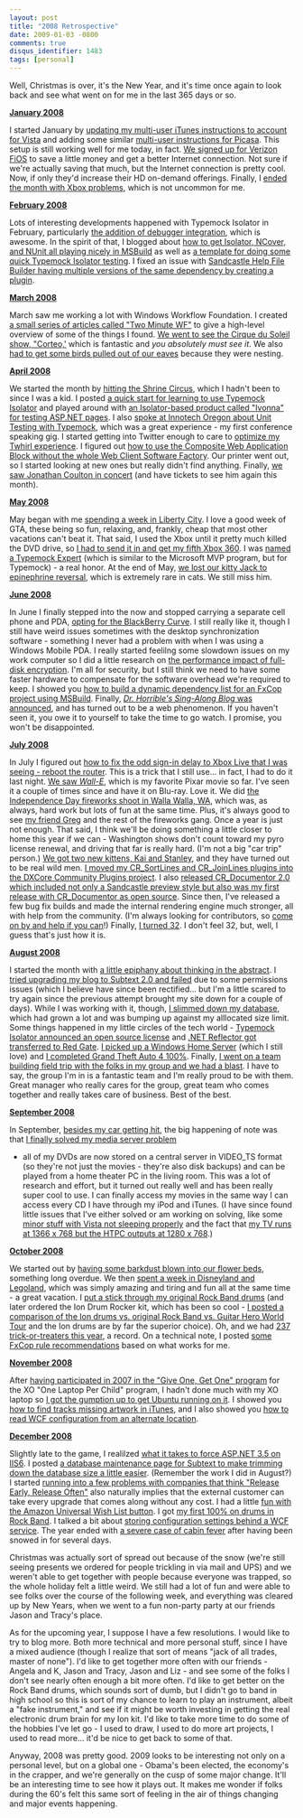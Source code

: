 ```yaml
---
layout: post
title: "2008 Retrospective"
date: 2009-01-03 -0800
comments: true
disqus_identifier: 1483
tags: [personal]
---
```

Well, Christmas is over, it's the New Year, and it's time once again to
look back and see what went on for me in the last 365 days or so.

**[January 2008](/archive/2008/01.aspx)**

I started January by [updating my multi-user iTunes instructions to
account for
Vista](/archive/2008/01/03/updated-multi-user-itunes-instructions-for-vista.aspx)
and adding some similar [multi-user instructions for
Picasa](/archive/2008/01/04/multi-user-picasa.aspx). This setup is still
working well for me today, in fact. [We signed up for Verizon
FiOS](/archive/2008/01/21/fios-signup-not-remotely-seamless.aspx) to
save a little money and get a better Internet connection. Not sure if
we're actually saving that much, but the Internet connection is pretty
cool. Now, if only they'd increase their HD on-demand offerings.
Finally, I [ended the month with Xbox
problems](/archive/2008/01/28/status-on-xbox-live-drm-and-dashboard-problems.aspx),
which is not uncommon for me.

**[February 2008](/archive/2008/02.aspx)**

Lots of interesting developments happened with Typemock Isolator in
February, particularly [the addition of debugger
integration](/archive/2008/02/06/typemock-isolator-now-with-debugging-goodness.aspx),
which is awesome. In the spirit of that, I blogged about [how to get
Isolator, NCover, and NUnit all playing nicely in
MSBuild](/archive/2008/02/07/typemock-nunit-and-ncover-together-in-msbuild.aspx) as
well as [a template for doing some quick Typemock Isolator
testing](/archive/2008/02/21/template-for-quick-typemock-testing.aspx).
I fixed an issue with [Sandcastle Help File Builder having multiple
versions of the same dependency by creating a
plugin](/archive/2008/02/12/resolve-multiple-dependency-versions-in-sandcastle-help-file-builder.aspx).

**[March 2008](/archive/2008/03.aspx)**

March saw me working a lot with Windows Workflow Foundation. I created
[a small series of articles called "Two Minute
WF"](/archive/2008/03/20/two-minute-wf.aspx) to give a high-level
overview of some of the things I found. [We went to see the Cirque du
Soleil show, "Corteo,'](/archive/2008/03/17/corteo.aspx) which is
fantastic and *you absolutely must see it*. We also [had to get some
birds pulled out of our eaves](/archive/2008/03/19/bird-exclusion.aspx)
because they were nesting.

**[April 2008](/archive/2008/04.aspx)**

We started the month by [hitting the Shrine
Circus](/archive/2008/04/07/shrine-circus-2008.aspx), which I hadn't
been to since I was a kid. I posted [a quick start for learning to use
Typemock
Isolator](/archive/2008/04/16/quick-start-for-mocking-with-typemock-isolator.aspx) and
played around with [an Isolator-based product called "Ivonna" for
testing ASP.NET
pages](/archive/2008/04/16/asp.net-testing-with-ivonna.aspx). I also
[spoke at Innotech Oregon about Unit Testing with
Typemock](/archive/2008/04/24/innotech-presentations-posted.aspx), which
was a great experience - my first conference speaking gig. I started
getting into Twitter enough to care to [optimize my Twhirl
experience](/archive/2008/04/22/getting-the-most-from-twhirl.aspx). I
figured out [how to use the Composite Web Application Block without the
whole Web Client Software
Factory](/archive/2008/04/29/using-composite-web-application-block-without-web-client-software-factory.aspx).
Our printer went out, so I started looking at new ones but really didn't
find anything. Finally, [we saw Jonathan Coulton in
concert](/archive/2008/04/26/jonathan-coulton-at-mission-st.-theater.aspx)
(and have tickets to see him again this month).

**[May 2008](/archive/2008/05.aspx)**

May began with me [spending a week in Liberty
City](/archive/2008/05/12/a-week-in-liberty-city.aspx). I love a good
week of GTA, these being so fun, relaxing, and, frankly, cheap that most
other vacations can't beat it. That said, I used the Xbox until it
pretty much killed the DVD drive, so [I had to send it in and get my
fifth Xbox 360](/archive/2008/05/15/getting-xbox-360-number-five.aspx).
I was [named a Typemock
Expert](/archive/2008/05/27/typemock-expert.aspx) (which is similar to
the Microsoft MVP program, but for Typemock) - a real honor. At the end
of May, [we lost our kitty Jack to epinephrine
reversal](/archive/2008/05/30/his-name-was-jack.aspx), which is
extremely rare in cats. We still miss him.

**[June 2008](/archive/2008/06.aspx)**

In June I finally stepped into the now and stopped carrying a separate
cell phone and PDA, [opting for the BlackBerry
Curve](/archive/2008/06/05/setting-up-a-blackberry-for-personal-use.aspx).
I still really like it, though I still have weird issues sometimes with
the desktop synchronization software - something I never had a problem
with when I was using a Windows Mobile PDA. I really started feelilng
some slowdown issues on my work computer so I did a little research on
[the performance impact of full-disk
encryption](/archive/2008/06/10/performance-impact-of-full-disk-encryption.aspx).
I'm all for security, but I still think we need to have some faster
hardware to compensate for the software overhead we're required to keep.
I showed you [how to build a dynamic dependency list for an FxCop
project using
MSBuild](/archive/2008/06/19/dynamic-fxcop-dependency-list-using-msbuild.aspx).
Finally, [*Dr. Horrible's Sing-Along Blog* was
announced](/archive/2008/06/30/dr.-horribles-sing-along-blog.aspx), and
has turned out to be a web phenomenon. If you haven't seen it, you owe
it to yourself to take the time to go watch. I promise, you won't be
disappointed.

**[July 2008](/archive/2008/07.aspx)**

In July I figured out [how to fix the odd sign-in delay to Xbox Live
that I was seeing - reboot the
router](/archive/2008/07/02/xbox-360-sign-in-delay-fix.aspx). This is a
trick that I still use... in fact, I had to do it last night. [We saw
*Wall-E*](/archive/2008/07/02/wall-e.aspx), which is my favorite Pixar
movie so far. I've seen it a couple of times since and have it on
Blu-ray. Love it. We did [the Independence Day fireworks shoot in Walla
Walla, WA](/archive/2008/07/06/walla-walla-fireworks-2008.aspx), which
was, as always, hard work but lots of fun at the same time. Plus, it's
always good to see [my friend Greg](http://www.greghughes.net) and the
rest of the fireworks gang. Once a year is just not enough. That said, I
think we'll be doing something a little closer to home this year if we
can - Washington shows don't count toward my pyro license renewal, and
driving that far is really hard. (I'm not a big "car trip" person.) [We
got two new kittens, Kai and
Stanley](/archive/2008/07/06/welcome-kai-and-stanley.aspx), and they
have turned out to be real wild men. [I moved my CR\_SortLines and
CR\_JoinLines plugins into the DXCore Community Plugins
project](/archive/2008/07/10/cr_joinlines-and-cr_sortlines-join-dxcore-community-plugins.aspx).
I also [released CR_Documentor 2.0 which included not only a Sandcastle
preview style but also was my first release with CR_Documentor as open
source](/archive/2008/07/11/cr_documentor-2.0.0.0-released-now-with-sandcastle-preview-and-open-source.aspx).
Since then, I've released a few bug fix builds and made the internal
rendering engine much stronger, all with help from the community. (I'm
always looking for contributors, so [come on by and help if you
can](http://cr-documentor.googlecode.com)!) Finally, [I turned
32](/archive/2008/07/29/birthday-32.aspx). I don't feel 32, but, well, I
guess that's just how it is.

**[August 2008](/archive/2008/08.aspx)**

I started the month with [a little epiphany about thinking in the
abstract](/archive/2008/08/11/learning-to-think-in-the-abstract.aspx). I
[tried upgrading my blog to Subtext 2.0 and
failed](/archive/2008/08/16/failed-to-upgrade-to-subtext-2.0.aspx) due
to some permissions issues (which I believe have since been rectified...
but I'm a little scared to try again since the previous attempt brought
my site down for a couple of days). While I was working with it, though,
[I slimmed down my
database](/archive/2008/08/18/slimming-down-your-subtext-database.aspx),
which had grown a lot and was bumping up against my alllocated size
limit. Some things happened in my little circles of the tech world -
[Typemock Isolator announced an open source
license](/archive/2008/08/18/typemock-isolator-5.0-released-open-source-licensing-available.aspx)
and [.NET Reflector got transferred to Red
Gate](/archive/2008/08/20/lutz-roeder-hands-off-reflector-to-red-gate.aspx).
[I picked up a Windows Home
Server](/archive/2008/08/25/windows-home-server-first-impressions.aspx)
(which I still love) and [I completed Grand Theft Auto 4
100%](/archive/2008/08/27/gta4-100.aspx). Finally, [I went on a team
building field trip with the folks in my group and we had a
blast](/archive/2008/08/29/downtown-portland-team-building-scavenger-hunt.aspx).
I have to say, the group I'm in is a fantastic team and I'm really proud
to be with them. Great manager who really cares for the group, great
team who comes together and really takes care of business. Best of the
best.

**[September 2008](/archive/2008/09.aspx)**

In September, [besides my car getting
hit](/archive/2008/09/19/watch-those-one-way-grids.aspx), the big
happening of note was that [I finally solved my media server
problem](/archive/2008/09/30/overview-of-my-media-center-solution.aspx)
- all of my DVDs are now stored on a central server in VIDEO_TS format
(so they're not just the movies - they're also disk backups) and can be
played from a home theater PC in the living room. This was a lot of
research and effort, but it turned out really well and has been really
super cool to use. I can finally access my movies in the same way I can
access every CD I have through my iPod and iTunes. (I have since found
little issues that I've either solved or am working on solving, like
some [minor stuff with Vista not sleeping
properly](/archive/2008/10/31/fixing-windows-vista-media-center-sleep-problems.aspx)
and the fact that [my TV runs at 1366 x 768 but the HTPC outputs at 1280
x
768](http://paraesthesia.com/archive/2008/09/29/dell-studio-hybrid-media-center-installed.aspx).)

**[October 2008](/archive/2008/10.aspx)**

We started out by [having some barkdust blown into our flower
beds](/archive/2008/10/03/barkdust-put-in-yesterday.aspx), something
long overdue. We then [spent a week in Disneyland and
Legoland](/archive/2008/10/21/disneylandlegoland-vacation.aspx), which
was simply amazing and tiring and fun all at the same time - a great
vacation. I [put a stick through my original Rock Band
drums](/archive/2008/10/29/broke-rock-band-drums.aspx) (and later
ordered the Ion Drum Rocker kit, which has been so cool - [I posted a
comparison of the Ion drums vs. original Rock Band vs. Guitar Hero World
Tour](/archive/2008/11/07/drum-comparison-ion-vs.-rock-band-vs.-guitar-hero-world.aspx)
and the Ion drums are by far the superior choice). Oh, and we had [237
trick-or-treaters this
year](/archive/2008/11/03/237-trick-or-treaters.aspx), a record. On a
technical note, I posted [some FxCop rule
recommendations](/archive/2008/10/30/fxcop-rule-recommendations.aspx)
based on what works for me.

**[November 2008](/archive/2008/11.aspx)**

After [having participated in 2007 in the "Give One, Get One"
program](/archive/2007/11/14/bought-my-xo-laptop.aspx) for the XO "One
Laptop Per Child" program, I hadn't done much with my XO laptop so [I
got the gumption up to get Ubuntu running on
it](/archive/2008/11/14/running-ubuntu-on-the-xo-laptop.aspx). I showed
you [how to find tracks missing artwork in
iTunes](/archive/2008/11/25/find-tracks-missing-artwork-in-itunes.aspx),
and I also showed you [how to read WCF configuration from an alternate
location](/archive/2008/11/26/reading-wcf-configuration-from-a-custom-location.aspx).

**[December 2008](/archive/2008/12.aspx)**

Slightly late to the game, I realilzed [what it takes to force ASP.NET
3.5 on IIS6](/archive/2008/12/01/forcing-asp.net-3.5-on-iis6.aspx). I
posted [a database maintenance page for Subtext to make trimming down
the database size a little
easier](/archive/2008/12/05/easier-subtext-1.9.5b-database-maintenance.aspx).
(Remember the work I did in August?) I started [running into a few
problems with companies that think "Release Early, Release
Often"](/archive/2008/12/08/the-problem-with-release-early-release-often.aspx)
also naturally implies that the external customer can take every upgrade
that comes along without any cost. I had a little [fun with the Amazon
Universal Wish List
button](/archive/2008/12/08/amazon-universal-wish-list-button.aspx). I
got [my first 100% on drums in Rock
Band](/archive/2008/12/16/first-100-on-drums.aspx). I talked a bit about
[storing configuration settings behind a WCF
service](/archive/2008/12/16/storing-configuration-settings-behind-a-wcf-service.aspx).
The year ended with [a severe case of cabin
fever](/archive/2008/12/22/cabin-fever.aspx) after having been snowed in
for several days.

Christmas was actually sort of spread out because of the snow (we're
still seeing presents we ordered for people trickling in via mail and
UPS) and we weren't able to get together with people because everyone
was trapped, so the whole holiday felt a little weird. We still had a
lot of fun and were able to see folks over the course of the following
week, and everything was cleared up by New Years, when we went to a fun
non-party party at our friends Jason and Tracy's place.

As for the upcoming year, I suppose I have a few resolutions. I would
like to try to blog more. Both more technical and more personal stuff,
since I have a mixed audience (though I realize that sort of means "jack
of all trades, master of none"). I'd like to get together more often
with our friends - Angela and K, Jason and Tracy, Jason and Liz - and
see some of the folks I don't see nearly often enough a bit more often.
I'd like to get better on the Rock Band drums, which sounds sort of
dumb, but I didn't go to band in high school so this is sort of my
chance to learn to play an instrument, albeit a "fake instrument," and
see if it might be worth investing in getting the real electronic drum
brain for my Ion kit. I'd like to take more time to do some of the
hobbies I've let go - I used to draw, I used to do more art projects, I
used to read more... it'd be nice to get back to some of that.

Anyway, 2008 was pretty good. 2009 looks to be interesting not only on a
personal level, but on a global one - Obama's been elected, the
economy's in the crapper, and we're generally on the cusp of some major
change. It'll be an interesting time to see how it plays out. It makes
me wonder if folks during the 60's felt this same sort of feeling in the
air of things changing and major events happening.

